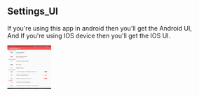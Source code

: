 ## Settings_UI

If you're using this app in android then you'll get the Android UI,  
And If you're using IOS device then you'll get the IOS UI.

 
 <img src="https://github.com/ParasRojiya/Settings_UI/blob/master/assets/outputimages/settings_ui_android.jpg" alt="Android UI" style="height:100px;width:100px"/>